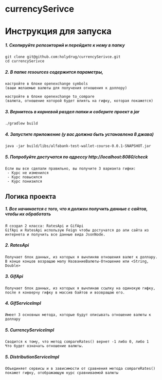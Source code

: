 # currencySerivce


# Инструкция для запуска #
##### 1. Скопируйте репозиторий и перейдите к нему в папку #####

    git clone git@github.com:holydrug/currencySerivce.git
    cd currencySerivce

##### 2. В папке resources содержится параметры, #####

    настройте в блоке openexchange symbols
    (ваши желаемые валюты для получения отношения к доллору)
    
    настройте в блоке openexchange to_compare
    (валюта, отношение которой будет влиять на гифку, которая покажется)
   
##### 3. Вернитесь в корневой раздел папки и соберите проект в jar #####

    ./gradlew build
   
##### 4. Запустите приложение (у вас должна быть установлена 8 джава) #####

    java -jar build/libs/alfabank-test-wallet-course-0.0.1-SNAPSHOT.jar

##### 5. Попробуйте достучатся по адрессу http://localhost:8080/check #####
    Если вы все сделали правильно, вы получите 3 варианта гифки:
     - Курс не изменился 
     - Курс повысился    
     - Курс понизился    

## Логика проекта ##
##### 1. Все начинается с того, что я должен получить данные с сайтов, чтобы их обработать #### 
    
    Я создал 2 класса: RatesApi и GifApi
    GifApi и RatesApi использую Feign чтобы достучатся до апи сайта из интернета и получить все данные вида JsonNode.

##### 2. RatesApi #### 

    Получает блок данных, из которых я вычлиняю отношения валют к доллару.
    В конце концов возращаю мапу НазваниеВалюты-Отношение или <String, Double>

##### 3. GifApi ####

    Получает блок данных, из которых я вычлинаю ссылку на одинокую гифку,
    после я конверчу гифку в массив байтов и возвращаю его.

##### 4. GifServiceImpl #####
    
    Имеет 3 основных метода, которые будут описывать отношение валюты к доллару
    
##### 5. CurrencyServiceImpl #####

    Сводится к тому, что метод compareRates() вернет -1 либо 0, либо 1
    Что будет означать отношение валюты.

##### 5. DistributionServiceImpl #####

    Объединяет сервисы и в зависимости от сравнения метода compareRates() 
    покажет гифку, отображающую курс сравниваемой валюты
